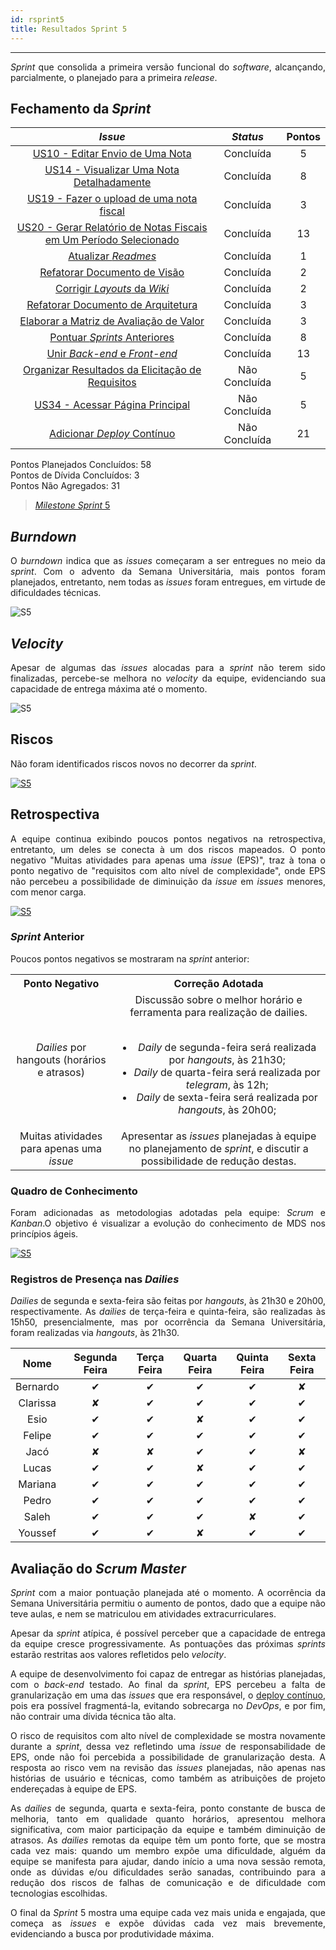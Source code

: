 ```yaml
---
id: rsprint5    
title: Resultados Sprint 5 
---
```


***    

<p align="justify">
<i>Sprint</i> que consolida a primeira versão funcional do <i>software</i>, alcançando, parcialmente, o planejado para a primeira <i>release</i>.
</p>

## Fechamento da _Sprint_   

|     _Issue_      |     _Status_    |       Pontos       |
|:--------------:|:---------------:|:-------------:
|[US10 - Editar Envio de Uma Nota](https://github.com/fga-eps-mds/2018.2-Kalkuli/issues/91) |Concluída | 5 |  
|[US14 - Visualizar Uma Nota Detalhadamente](https://github.com/fga-eps-mds/2018.2-Kalkuli/issues/92) |Concluída | 8 |
|[US19 - Fazer o upload de uma nota fiscal ](https://github.com/fga-eps-mds/2018.2-Kalkuli/issues/46) |Concluída |3 |
|[US20 - Gerar Relatório de Notas Fiscais em Um Período Selecionado](https://github.com/fga-eps-mds/2018.2-Kalkuli/issues/94) | Concluída | 13 |
|[Atualizar _Readmes_](https://github.com/fga-eps-mds/2018.2-Kalkuli/issues/100) |Concluída | 1 |  
|[Refatorar Documento de Visão](https://github.com/fga-eps-mds/2018.2-Kalkuli/issues/95) |Concluída | 2 |
|[Corrigir _Layouts_ da _Wiki_](https://github.com/fga-eps-mds/2018.2-Kalkuli/issues/99) |Concluída | 2|  
|[Refatorar Documento de Arquitetura](https://github.com/fga-eps-mds/2018.2-Kalkuli/issues/96) |Concluída | 3 |  
|[Elaborar a Matriz de Avaliação de Valor ](https://github.com/fga-eps-mds/2018.2-Kalkuli/issues/78) |Concluída | 3 |
|[Pontuar _Sprints_ Anteriores](https://github.com/fga-eps-mds/2018.2-Kalkuli/issues/98) |Concluída | 8 |  
|[Unir _Back-end_ e _Front-end_](https://github.com/fga-eps-mds/2018.2-Kalkuli/issues/101) |Concluída | 13 |  
|[Organizar Resultados da Elicitação de Requisitos](https://github.com/fga-eps-mds/2018.2-Kalkuli/issues/102) |Não Concluída | 5 | 
|[US34 - Acessar Página Principal](https://github.com/fga-eps-mds/2018.2-Kalkuli/issues/105) |Não Concluída | 5 |
|[Adicionar _Deploy_ Contínuo ](https://github.com/fga-eps-mds/2018.2-Kalkuli/issues/97) |Não Concluída | 21 |  


Pontos Planejados Concluídos: 58    
Pontos de Dívida Concluídos:  3   
Pontos Não Agregados: 31  

> [_Milestone Sprint_ 5](https://github.com/fga-eps-mds/2018.2-Kalkuli/milestone/6?closed=1)

## _Burndown_    

<p align="justify">
O <i>burndown</i> indica que as <i>issues</i> começaram a ser entregues no meio da <i>sprint</i>. Com o advento da Semana Universitária, mais pontos foram planejados, entretanto, nem todas as <i>issues</i> foram entregues, em virtude de dificuldades técnicas.</p> 

![S5](assets/burndown-S5.png "Burndown Sprint 5")

## _Velocity_     
<p align="justify">
Apesar de algumas das <i>issues</i> alocadas para a <i>sprint</i> não terem sido finalizadas, percebe-se melhora no <i>velocity</i> da equipe, evidenciando sua capacidade de entrega máxima até o momento. 
</p>   

![S5](assets/velocity-S5.png "Velocity Sprint 5")

## Riscos    
<p align="justify">
Não foram identificados riscos novos no decorrer da <i>sprint</i>.
</p>  

[![S5](assets/BurndowndeRiscos-S5.png "Clique para ver em detalhes")](https://docs.google.com/spreadsheets/d/1PYjMMXbWRgKwY5oZH5ekg4VbqTYYfdJImHmxCLH62xI/edit#gid=0) 


## Retrospectiva
<p align="justify">
A equipe continua exibindo poucos pontos negativos na retrospectiva, entretanto, um deles se conecta à um dos riscos mapeados. O ponto negativo "Muitas atividades para apenas uma <i>issue</i> (EPS)", traz à tona o ponto negativo de "requisitos com alto nível de complexidade", onde EPS não percebeu a possibilidade de diminuição da <i>issue</i> em <i>issues</i> menores, com menor carga.
</p>   

[![S5](assets/Retrospectiva-S5.png "Clique para ver em detalhes")](https://docs.google.com/spreadsheets/d/1SwrbhRVE0lLx0K-8wPtjzFHJ86G5oUCzknl2b8s2odg/edit#gid=1573426706)   

### _Sprint_ Anterior

<p align="justify">
Poucos pontos negativos se mostraram na <i>sprint</i> anterior:

<style>
td {
    text-align: center; 
    vertical-align: middle;
}
</style>

<table>
  <tr align="center">
    <th>Ponto Negativo</th>
    <th>Correção Adotada</th>
  </tr>
  <tr align="center">
    <td><i>Dailies</i> por hangouts (horários e atrasos)</td>
    <td>
    Discussão sobre o melhor horário e ferramenta para realização de dailies. 
    <br> <br>
    <ul>
      <li><i>Daily</i> de segunda-feira será realizada por <i>hangouts</i>, às 21h30;</li>
      <li><i>Daily</i> de quarta-feira será realizada por <i>telegram</i>, às 12h;</li>
      <li><i>Daily</i> de sexta-feira será realizada por <i>hangouts</i>, às 20h00;</li>
    </ul>
    </td>
  </tr>
  <tr>
    <td align="center">Muitas atividades para apenas uma <i>issue</i></td>
    <td>Apresentar as <i>issues</i> planejadas à equipe no planejamento de <i>sprint</i>, e discutir a possibilidade de redução destas.</td>
  </tr>
</table>
</p>


### Quadro de Conhecimento   

<p align="justify">
Foram adicionadas as metodologias adotadas pela equipe: <i>Scrum</i> e <i>Kanban</i>.O objetivo é visualizar a evolução do conhecimento de MDS nos princípios ágeis.
</p>

[![S5](assets/Conhecimento-S5.png "Clique para ver em detalhes")](https://docs.google.com/spreadsheets/d/19OGoemAfy_4nSFBbycD4kIoBFJwUjbXB7vxuQi8HLqY/edit#gid=1616735696)


### Registros de Presença nas _Dailies_    

<p align="justify">
<i>Dailies</i> de segunda e sexta-feira são feitas por <i>hangouts</i>, às 21h30 e 20h00, respectivamente. As <i>dailies</i> de terça-feira e quinta-feira, são realizadas às 15h50, presencialmente, mas por ocorrência da Semana Universitária, foram realizadas via <i>hangouts</i>, às 21h30.
</p>

| Nome    |Segunda Feira      | Terça Feira      | Quarta Feira     | Quinta Feira      | Sexta Feira      |     
|:-----:  |:-----------------:|:----------------:|:----------------:|:-----------------:|:----------------:|
|Bernardo |         ✔         |         ✔        |         ✔        |         ✔         |         ✘        |
|Clarissa |         ✘         |         ✔        |         ✔        |         ✔         |         ✔        |
|Esio     |         ✔         |         ✔        |         ✘        |         ✔         |         ✔        |
|Felipe   |         ✔         |         ✔        |         ✔        |         ✔         |         ✔        |
|Jacó     |         ✘         |         ✘        |         ✔        |         ✔         |         ✘        |
|Lucas    |         ✔         |         ✔        |         ✘        |         ✔         |         ✔        |
|Mariana  |         ✔         |         ✔        |         ✔        |         ✔         |         ✔        |
|Pedro    |         ✔         |         ✔        |         ✔        |         ✔         |         ✔        |
|Saleh    |         ✔         |         ✔        |         ✔        |         ✘         |         ✔        |
|Youssef  |         ✔         |         ✔        |         ✘        |         ✔         |         ✔        |      


## Avaliação do _Scrum Master_    

<p align="justify">
<i>Sprint</i> com a maior pontuação planejada até o momento. A ocorrência da Semana Universitária permitiu o aumento de pontos, dado que a equipe não teve aulas, e nem se matriculou em atividades extracurriculares.
</p>

<p align="justify">
Apesar da <i>sprint</i> atípica, é possível perceber que a capacidade de entrega da equipe cresce progressivamente. As pontuações das próximas <i>sprints</i> estarão restritas aos valores refletidos pelo <i>velocity</i>.
</p>

<p align="justify">
A equipe de desenvolvimento foi capaz de entregar as histórias planejadas, com o <i>back-end</i> testado. Ao final da <i>sprint</i>, EPS percebeu a falta de granularização em uma das <i>issues</i> que era responsável, o <a href="https://github.com/fga-eps-mds/2018.2-Kalkuli/issues/97" title="Issue: Adicionar Deploy Contínuo">deploy contínuo</a>, pois era possível fragmentá-la, evitando sobrecarga no <i>DevOps</i>, e por fim, não contrair uma dívida técnica tão alta.
</p>

<p align="justify">
O risco de requisitos com alto nível de complexidade se mostra novamente durante a <i>sprint</i>, dessa vez refletindo uma <i>issue</i> de responsabilidade de EPS, onde não foi percebida a possibilidade de granularização desta. A resposta ao risco vem na revisão das <i>issues</i> planejadas, não apenas nas histórias de usuário e técnicas, como também as atribuições de projeto endereçadas à equipe de EPS.
</p>

<p align="justify">
As <i>dailies</i> de segunda, quarta e sexta-feira, ponto constante de busca de melhoria, tanto em qualidade quanto horários, apresentou melhora significativa, com maior participação da equipe e também diminuição de atrasos. As <i>dailies</i> remotas da equipe têm um ponto forte, que se mostra cada vez mais: quando um membro expõe uma dificuldade, alguém da equipe se manifesta para ajudar, dando início a uma nova sessão remota, onde as dúvidas e/ou dificuldades serão sanadas, contribuindo para a redução dos riscos de falhas de comunicação e de dificuldade com tecnologias escolhidas.
</p>

<p align="justify">
O final da <i>Sprint</i> 5 mostra uma equipe cada vez mais unida e engajada, que começa as <i>issues</i> e expõe dúvidas cada vez mais brevemente, evidenciando a busca por produtividade máxima.
</p>